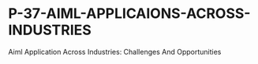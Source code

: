 # P-37-AIML-APPLICAIONS-ACROSS-INDUSTRIES
Aiml Application Across Industries: Challenges And Opportunities
